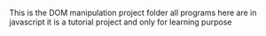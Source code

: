 This is the DOM manipulation project folder
all programs here are in javascript
it is a tutorial project and only for learning purpose
